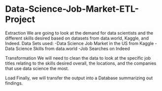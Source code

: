 # Data-Science-Job-Market-ETL-Project

Extraction
We are going to look at the demand for data scientists and the different skills desired based on datasets from data.world, Kaggle, and Indeed.
Data Sets used:
-Data Science Job Market in the US from Kaggle
-Data Science Skills from data.world
-Job Searches on Indeed

Transformation
We will need to clean the data to look at the specific job titles relating to the skills desired overall, the locations, and the companies that use data science the most.

Load
Finally, we will transfer the output into a Database summarizing out findings.
